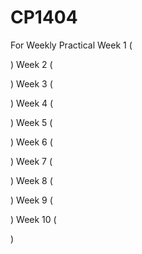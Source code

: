 # CP1404
For Weekly Practical
Week 1 (

)
Week 2 (

)
Week 3 (

)
Week 4 (

)
Week 5 (

)
Week 6 (

)
Week 7 (

)
Week 8 (

)
Week 9 (

)
Week 10 (

)
